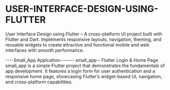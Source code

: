 # USER-INTERFACE-DESIGN-USING-FLUTTER
User Interface Design using Flutter – A cross-platform UI project built with Flutter and Dart. Implements responsive layouts, navigation, theming, and reusable widgets to create attractive and functional mobile and web interfaces with smooth performance.



----Small_App Applcation-------
small_app – Flutter Login & Home Page
small_app is a simple Flutter project that demonstrates the fundamentals of app development. It features a login form for user authentication and a responsive home page, showcasing Flutter’s widget-based UI, navigation, and cross-platform capabilities.


